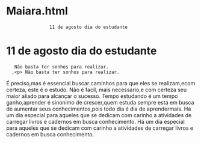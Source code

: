 # Maiara.html

<!DOCTYPE>
                    11 de agosto dia do estudante 
<h1> 11 de agosto dia do estudante </h1>


       Não basta ter sonhos para realizar.
      ,<p> Não basta ter sonhos para realizar.
É preciso,mas é essencial buscar caminhos para que eles se realizam,ecom certeza, este é o estudo.
Não é facil, mais necessario,e com certeza seu maior aliado para alcançar o sucesso.
Tempo estudando é um tempo ganho,aprender é sinonimo de crescer,quem estuda sempre está em busca de aumentar seus conhecimentos,pois todo dia é dia de aprendermais.
Há  um dia especial para aqueles que se dedicam com carinho a atividades de carregar livros e cadernos em busca conhecimento.
Há  um dia especial para aqueles que se dedicam com carinho a atividades de carregar livros e cadernos em busca conhecimento.</p>

